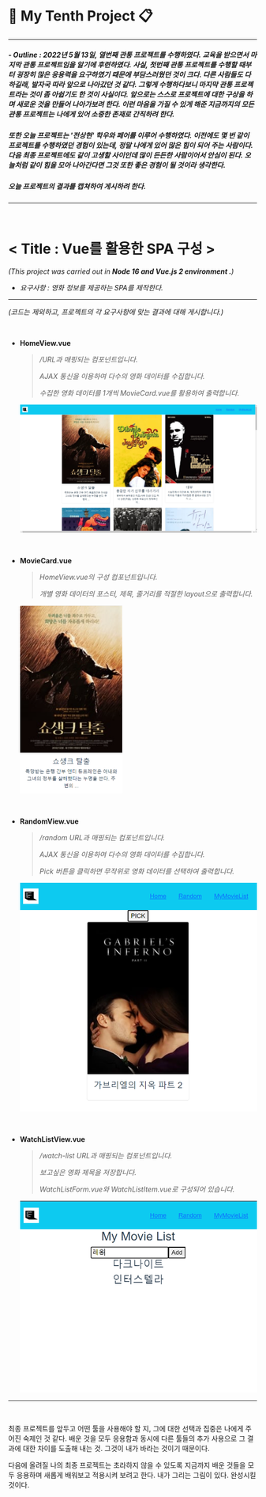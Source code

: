 # 📌 My Tenth Project 📋

---

##### - Outline : 2022년 5월 13일, 열번째 관통 프로젝트를 수행하였다. 교육을 받으면서 마지막 관통 프로젝트임을 알기에 후련하였다. 사실, 첫번째 관통 프로젝트를 수행할 때부터 굉장히 많은 응용력을 요구하였기 때문에 부담스러웠던 것이 크다. 다른 사람들도 다 하길래, 발자국 따라 앞으로 나아갔던 것 같다. 그렇게 수행하다보니 마지막 관통 프로젝트라는 것이 좀 아쉽기도 한 것이 사실이다. 앞으로는 스스로 프로젝트에 대한 구상을 하며 새로운 것을 만들어 나아가보려 한다. 이런 마음을 가질 수 있게 해준 지금까지의 모든 관통 프로젝트는 나에게 있어 소중한 존재로 간직하려 한다.

##### 또한 오늘 프로젝트는 '전상현' 학우와 페어를 이루어 수행하였다. 이전에도 몇 번 같이 프로젝트를 수행하였던 경험이 있는데, 정말 나에게 있어 많은 힘이 되어 주는 사람이다. 다음 최종 프로젝트에도 같이 고생할 사이인데 많이 든든한 사람이어서 안심이 된다. 오늘처럼 같이 힘을 모아 나아간다면 그것 또한 좋은 경험이 될 것이라 생각한다.

##### 오늘 프로젝트의 결과를 캡쳐하여 게시하려 한다.

---

<br>

# **< Title : Vue를 활용한 SPA 구성 >**

*(This project was carried out in **Node 16 and Vue.js 2 environment .**)*

- *요구사항 : 영화 정보를 제공하는 SPA를 제작한다.*

---

*(코드는 제외하고, 프로젝트의 각 요구사항에 맞는 결과에 대해 게시합니다.)*

<br>

- **HomeView.vue**

  > */URL과 매핑되는 컴포넌트입니다.*
  >
  > *AJAX 통신을 이용하여 다수의 영화 데이터를 수집합니다.*
  >
  > *수집한 영화 데이터를 1개씩 MovieCard.vue를 활용하여 출력합니다.*

  ![image-20220513222449850](README.assets/image-20220513222449850.png)

<br>

- **MovieCard.vue**

  > *HomeView.vue의 구성 컴포넌트입니다.*
  >
  > *개별 영화 데이터의 포스터, 제목, 줄거리를 적절한 layout으로 출력합니다.*

  <img src="README.assets/image-20220513222652575.png" alt="image-20220513222652575" style="zoom:40%;" />

<br>

- **RandomView.vue**

  > */random URL과 매핑되는 컴포넌트입니다.*
  >
  > *AJAX 통신을 이용하여 다수의 영화 데이터를 수집합니다.*
  >
  > *Pick 버튼을 클릭하면 무작위로 영화 데이터를 선택하여 출력합니다.*

  ![image-20220513223646261](README.assets/image-20220513223646261.png)

<br>

- **WatchListView.vue**

  > */watch-list URL과 매핑되는 컴포넌트입니다.*
  >
  > *보고싶은 영화 제목을 저장합니다.*
  >
  > *WatchListForm.vue와 WatchListItem.vue로 구성되어 있습니다.*

  ![image-20220513223614986](README.assets/image-20220513223614986.png)


---

<br>

최종 프로젝트를 앞두고 어떤 툴을 사용해야 할 지, 그에 대한 선택과 집중은 나에게 주어진 숙제인 것 같다. 배운 것을 모두 응용함과 동시에 다른 툴들의 추가 사용으로 그 결과에 대한 차이를 도출해 내는 것. 그것이 내가 바라는 것이기 때문이다.

다음에 올려질 나의 최종 프로젝트는 초라하지 않을 수 있도록 지금까지 배운 것들을 모두 응용하며 새롭게 배워보고 적용시켜 보려고 한다. 내가 그리는 그림이 있다. 완성시킬 것이다.

